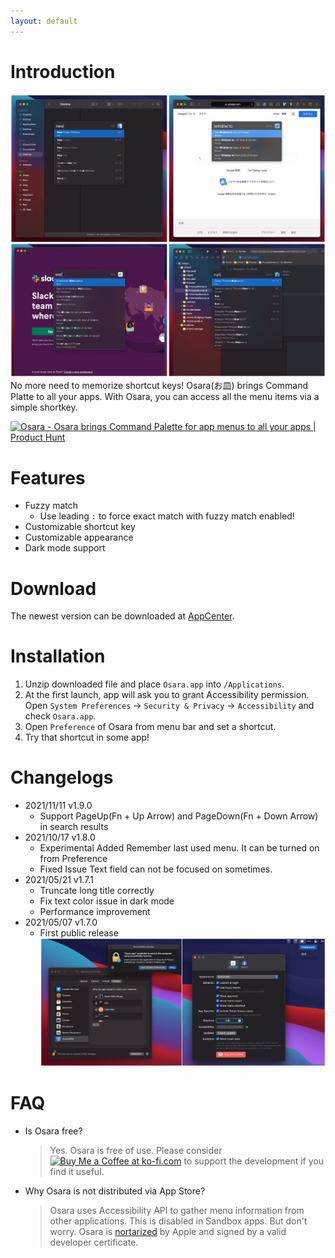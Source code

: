 ```yaml
---
layout: default
---
```

# Introduction

![](media/images/screenshot.jpg)
No more need to memorize shortcut keys! Osara(お皿) brings Command Platte to all your apps. With Osara, you can access all the menu items via a simple shortkey.

<p class="producthunt-link">
<a href="https://www.producthunt.com/posts/osara?utm_source=badge-featured&utm_medium=badge&utm_souce=badge-osara" target="_blank"><img src="https://api.producthunt.com/widgets/embed-image/v1/featured.svg?post_id=295829&theme=light" alt="Osara - Osara brings Command Palette for app menus to all your apps | Product Hunt" style="width: 250px; height: 54px;" width="250" height="54" /></a>
</p>

# Features

- Fuzzy match
    - Use leading `:` to force exact match with fuzzy match enabled!
- Customizable shortcut key
- Customizable appearance
- Dark mode support

# Download

The newest version can be downloaded at [AppCenter](https://install.appcenter.ms/users/waynezhang/apps/osara/distribution_groups/public).

# Installation

1. Unzip downloaded file and place `Osara.app` into `/Applications`.
2. At the first launch, app will ask you to grant Accessibility permission. Open `System Preferences` -> `Security & Privacy` -> `Accessibility` and check `Osara.app`.
3. Open `Preference` of Osara from menu bar and set a shortcut.
4. Try that shortcut in some app!

# Changelogs

- 2021/11/11 v1.9.0
    - Support PageUp(Fn + Up Arrow) and PageDown(Fn + Down Arrow) in search results
- 2021/10/17 v1.8.0
    - Experimental Added Remember last used menu. It can be turned on from Preference
    - Fixed Issue Text field can not be focused on sometimes.
- 2021/05/21 v1.7.1
    - Truncate long title correctly
    - Fix text color issue in dark mode
    - Performance improvement
- 2021/05/07 v1.7.0
    - First public release
![](media/images/installation.jpg)

# FAQ

- Is Osara free?
    > Yes. Osara is free of use. Please consider <a href='https://ko-fi.com/S6S44JFTQ' target='_blank'><img height='36' style='border:0px;height:36px;' src='https://cdn.ko-fi.com/cdn/kofi3.png?v=2' border='0' alt='Buy Me a Coffee at ko-fi.com' /></a> to support the development if you find it useful.
- Why Osara is not distributed via App Store?
    > Osara uses Accessibility API to gather menu information from other applications. This is disabled in Sandbox apps. But don't worry. Osara is [nortarized](https://developer.apple.com/documentation/security/notarizing_macos_software_before_distribution) by Apple and signed by a valid developer certificate.
